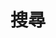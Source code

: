 ---
title: "搜尋"
slug: "search"
layout: "search"
outputs:
    - html
    - json
menu:
    main:
        weight: -60
        pre: search
---
